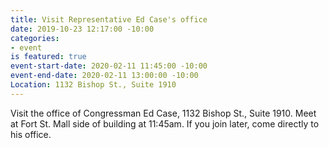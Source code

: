 ```yaml
---
title: Visit Representative Ed Case's office
date: 2019-10-23 12:17:00 -10:00
categories:
- event
is featured: true
event-start-date: 2020-02-11 11:45:00 -10:00
event-end-date: 2020-02-11 13:00:00 -10:00
Location: 1132 Bishop St., Suite 1910
---
```


Visit the office of Congressman Ed Case,  1132 Bishop St., Suite 1910.  Meet at Fort St. Mall side of building at 11:45am.  If you join later, come directly to his office.